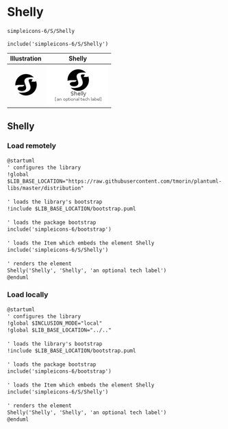 # Shelly


```text
simpleicons-6/S/Shelly
```

```text
include('simpleicons-6/S/Shelly')
```



| Illustration | Shelly |
| :---: | :---: |
| ![illustration for Illustration](../../simpleicons-6/S/Shelly.png) | ![illustration for Shelly](../../simpleicons-6/S/Shelly.Local.png) |




## Shelly

### Load remotely
```plantuml
@startuml
' configures the library
!global $LIB_BASE_LOCATION="https://raw.githubusercontent.com/tmorin/plantuml-libs/master/distribution"

' loads the library's bootstrap
!include $LIB_BASE_LOCATION/bootstrap.puml

' loads the package bootstrap
include('simpleicons-6/bootstrap')

' loads the Item which embeds the element Shelly
include('simpleicons-6/S/Shelly')

' renders the element
Shelly('Shelly', 'Shelly', 'an optional tech label')
@enduml
```

### Load locally
```plantuml
@startuml
' configures the library
!global $INCLUSION_MODE="local"
!global $LIB_BASE_LOCATION="../.."

' loads the library's bootstrap
!include $LIB_BASE_LOCATION/bootstrap.puml

' loads the package bootstrap
include('simpleicons-6/bootstrap')

' loads the Item which embeds the element Shelly
include('simpleicons-6/S/Shelly')

' renders the element
Shelly('Shelly', 'Shelly', 'an optional tech label')
@enduml
```

